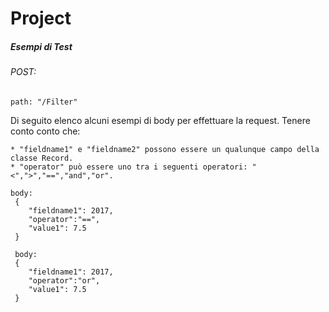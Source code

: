 # Project

##### Esempi di Test

###### POST: 
	
	path: "/Filter"
 Di seguito elenco alcuni esempi di body per effettuare la request.
 Tenere conto conto che:
 	
 	* "fieldname1" e "fieldname2" possono essere un qualunque campo della classe Record.
 	* "operator" può essere uno tra i seguenti operatori: "<",">","==","and","or". 
 	
 	body:
	 {
		"fieldname1": 2017,
		"operator":"==",
		"value1": 7.5
 	 } 
 	 
 	 body:
	 {
		"fieldname1": 2017,
		"operator":"or",
		"value1": 7.5
 	 } 